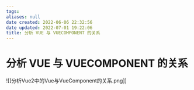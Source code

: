 ```yaml
---
tags: 
aliases: null
date created: 2022-06-06 22:32:56
date updated: 2022-07-01 19:22:06
title: 分析 VUE 与 VUECOMPONENT 的关系
---
```


# 分析 VUE 与 VUECOMPONENT 的关系

![[分析Vue2中的Vue与VueComponent的关系.png]]
